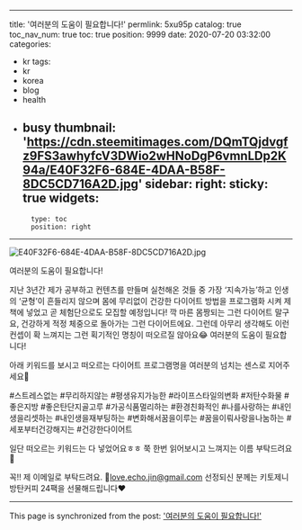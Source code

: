 
---
title: '여러분의 도움이 필요합니다!'
permlink: 5xu95p
catalog: true
toc_nav_num: true
toc: true
position: 9999
date: 2020-07-20 03:32:00
categories:
- kr
tags:
- kr
- korea
- blog
- health
- busy
thumbnail: 'https://cdn.steemitimages.com/DQmTQjdvgfz9FS3awhyfcV3DWio2wHNoDgP6vmnLDp2K94a/E40F32F6-684E-4DAA-B58F-8DC5CD716A2D.jpg'
sidebar:
    right:
        sticky: true
widgets:
    -
        type: toc
        position: right
---


![E40F32F6-684E-4DAA-B58F-8DC5CD716A2D.jpg](https://cdn.steemitimages.com/DQmTQjdvgfz9FS3awhyfcV3DWio2wHNoDgP6vmnLDp2K94a/E40F32F6-684E-4DAA-B58F-8DC5CD716A2D.jpg)




여러분의 도움이 필요합니다!

지난 3년간 제가 공부하고 컨텐츠를 만들며 실천해온 것들 중
가장 ‘지속가능’하고 인생의 ‘균형’이 흔들리지 않으며
몸에 무리없이 건강한 다이어트 방법을 프로그램화 시켜
제 책에 넣었고 곧 체험단으로도 모집할 예정입니다!
깍 마른 몸짱되는 그런 다이어트 말구요,
건강하게 적정 체중으로 돌아가는 그런 다이어트에요.
그런데 아무리 생각해도 이런 컨셉이 확 느껴지는
그런 획기적인 명칭이 떠오르질 않아요😂
여러분의 도움이 필요합니다!

아래 키워드를 보시고 떠오르는 다이어트 프로그램명을
여러분의 넘치는 센스로 지어주세요💙

#스트레스없는
#무리하지않는
#평생유지가능한
#라이프스타일의변화
#저탄수화물
#좋은지방
#좋은탄단지골고루
#가공식품멀리하는
#환경친화적인
#나를사랑하는
#내인생을리셋하는
#내인생을재부팅하는
#변화해서꿈을이루는
#꿈을이뤄사랑을나눔하는
#세포부터건강해지는
#건강한다이어트

일단 떠오르는 키워드는 다 넣었어요ㅎㅎ
쭉 한번 읽어보시고 느껴지는 이름 부탁드려요🌿

꼭!! 제 이메일로 부탁드려요.
💌love.echo.jin@gmail.com
선정되신 분께는 키토제니 방탄커피 24팩을 선물해드립니다❤️

- - -

This page is synchronized from the post: ['여러분의 도움이 필요합니다!'](https://steemit.com/@loveecho/5xu95p)
